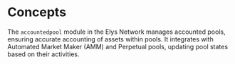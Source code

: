 <!--
order: 1
-->

# Concepts

The `accountedpool` module in the Elys Network manages accounted pools, ensuring accurate accounting of assets within pools. It integrates with Automated Market Maker (AMM) and Perpetual pools, updating pool states based on their activities.
